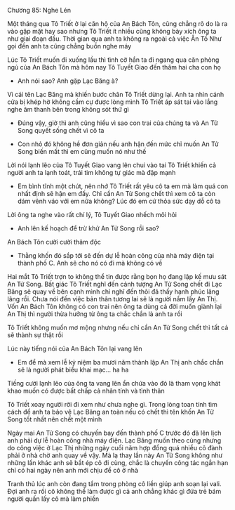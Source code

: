 




Chương 85: Nghe Lén

Một tháng qua Tô Triết ở lại căn hộ của An Bách Tôn, cũng chẳng rõ do là ra vào gặp mặt hay sao nhưng Tô Triết ít nhiều cũng không bày xích ông ta như giai đoạn đầu. Thời gian qua anh ta không ra ngoài cả việc Ân Tố Như gọi đến anh ta cũng chẳng buồn nghe máy

Lúc Tô Triết muốn đi xuống lầu thì tình cờ hắn ta đi ngang qua căn phòng ngủ của An Bách Tôn mà hôm nay Tô Tuyết Giao đến thăm hai cha con họ

- Anh nói sao? Anh gặp Lạc Băng à?

Vì cái tên Lạc Băng mà khiến bước chân Tô Triết dừng lại. Anh ta nhìn cánh cửa bị khép hờ không cầm cự được lòng mình Tô Triết áp sát tai vào lắng nghe âm thanh bên trong không sót thứ gì


- Đúng vậy, giờ thì anh cũng hiểu vì sao con trai của chúng ta và An Tử Song quyết sống chết vì cô ta

- Con nhỏ đó không hề đơn giản nếu anh hận đến mức chỉ muốn An Tử Song biến mất thì em cũng muốn nó như thế

Lời nói lạnh lẽo của Tô Tuyết Giao vang lên chui vào tai Tô Triết khiến cả người anh ta lạnh toát, trái tim không tự giác mà đập mạnh

- Em bình tĩnh một chút, nên nhớ Tô Triết rất yêu cô ta em mà làm quá con nhất định sẽ hận em đấy. Chỉ cần An Tử Song chết thì xem cô ta còn dám vênh váo với em nữa không? Lúc đó em cứ thỏa sức dạy dỗ cô ta

Lời ông ta nghe vào rất chí lý, Tô Tuyết Giao nhếch môi hỏi

- Anh lên kế hoạch để trừ khử An Tử Song rồi sao?

An Bách Tôn cười cười thâm độc


- Thằng khốn đó sắp tới sẽ đến dự lễ hoàn công của nhà máy điện tại thành phố C. Anh sẽ cho nó có đi mà không có về

Hai mắt Tô Triết trợn to không thể tin được rằng bọn họ đang lập kế mưu sát An Tử Song. Bất giác Tô Triết nghĩ đến cảnh tượng An Tử Song chết đi Lạc Băng sẽ quay về bên cạnh mình chỉ nghĩ đến thôi đã thấy hạnh phúc lâng lâng rồi. Chưa nói đến việc bản thân tương lai sẽ là người nắm lấy An Thị. Vốn An Bách Tôn không có con trai nên ông ta dùng cả đời muốn giành lại An Thị thì người thừa hưởng từ ông ta chắc chắn là anh ta rồi

Tô Triết không muốn mơ mộng nhưng nếu chỉ cần An Tử Song chết thì tất cả sẽ thành sự thật rồi

Lúc này tiếng nói của An Bách Tôn lại vang lên

- Em để mà xem lễ kỷ niệm ba mươi năm thành lập An Thị anh chắc chắn sẽ là người phát biểu khai mạc... ha ha

Tiếng cười lạnh lẽo của ông ta vang lên ẩn chứa vào đó là tham vọng khát khao muốn có được bất chấp cả nhân tính và tình thân

Tô Triết xoay người rời đi xem như chưa nghe gì. Trong lòng toan tính tìm cách để anh ta bảo vệ Lạc Băng an toàn nếu có chết thì tên khốn An Tử Song tốt nhất nên chết một mình



Ngày mai An Tử Song có chuyến bay đến thành phố C trước đó đã lên lịch anh phải dự lễ hoàn công nhà máy điện. Lạc Băng muốn theo cùng nhưng do công việc ở Lạc Thị những ngày cuối năm hợp đồng quá nhiều cô đành phải ở nhà chờ anh quay về vậy. Mà lạ thay lần này An Tử Song không như những lần khác anh sẽ bắt ép cô đi cùng, chắc là chuyến công tác ngắn hạn chỉ có hai ngày nên anh mới chịu để cô ở nhà

Tranh thủ lúc anh còn đang tắm trong phòng cô liền giúp anh soạn lại vali. Đợi anh ra rồi cô không thể làm được gì cả anh chẳng khác gì đứa trẻ bám người quấn lấy cô mà làm phiền




